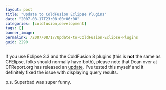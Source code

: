 ```yaml
---
layout: post
title: "Update to ColdFusion Eclipse Plugins"
date: "2007-08-17T23:08:00+06:00"
categories: [coldfusion,development]
tags: []
banner_image: 
permalink: /2007/08/17/Update-to-ColdFusion-Eclipse-Plugins
guid: 2290
---
```


If you use Eclipse 3.3 and the ColdFusion 8 plugins (this is <b>not</b> the same as CFElipse, folks should normally have both), please note that Dean over at CFReport.org has released an <a href="http://www.cfreport.org/index.cfm/2007/8/17/Eclipse-33-and-the-ColdFusion-Extensions-for-Eclipse">update</a>. I've tested this myself and it definitely fixed the issue with displaying query results.

p.s. Superbad was super funny.